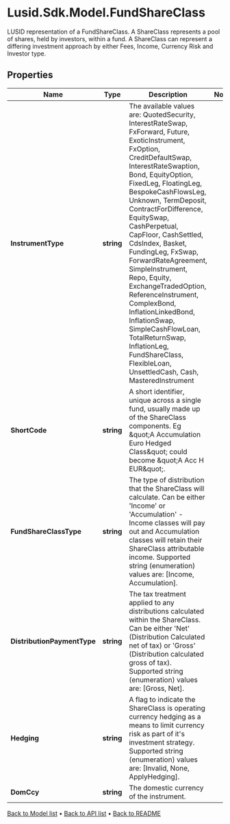 # Lusid.Sdk.Model.FundShareClass
LUSID representation of a FundShareClass.  A ShareClass represents a pool of shares, held by investors, within a fund. A ShareClass can represent a differing investment approach by either Fees, Income, Currency Risk and Investor type.

## Properties

Name | Type | Description | Notes
------------ | ------------- | ------------- | -------------
**InstrumentType** | **string** | The available values are: QuotedSecurity, InterestRateSwap, FxForward, Future, ExoticInstrument, FxOption, CreditDefaultSwap, InterestRateSwaption, Bond, EquityOption, FixedLeg, FloatingLeg, BespokeCashFlowsLeg, Unknown, TermDeposit, ContractForDifference, EquitySwap, CashPerpetual, CapFloor, CashSettled, CdsIndex, Basket, FundingLeg, FxSwap, ForwardRateAgreement, SimpleInstrument, Repo, Equity, ExchangeTradedOption, ReferenceInstrument, ComplexBond, InflationLinkedBond, InflationSwap, SimpleCashFlowLoan, TotalReturnSwap, InflationLeg, FundShareClass, FlexibleLoan, UnsettledCash, Cash, MasteredInstrument | 
**ShortCode** | **string** | A short identifier, unique across a single fund, usually made up of the ShareClass components. Eg \&quot;A Accumulation Euro Hedged Class\&quot; could become \&quot;A Acc H EUR\&quot;. | 
**FundShareClassType** | **string** | The type of distribution that the ShareClass will calculate. Can be either &#39;Income&#39; or &#39;Accumulation&#39; - Income classes will pay out and Accumulation classes will retain their ShareClass attributable income.    Supported string (enumeration) values are: [Income, Accumulation]. | 
**DistributionPaymentType** | **string** | The tax treatment applied to any distributions calculated within the ShareClass. Can be either &#39;Net&#39; (Distribution Calculated net of tax) or &#39;Gross&#39; (Distribution calculated gross of tax).    Supported string (enumeration) values are: [Gross, Net]. | 
**Hedging** | **string** | A flag to indicate the ShareClass is operating currency hedging as a means to limit currency risk as part of it&#39;s investment strategy.    Supported string (enumeration) values are: [Invalid, None, ApplyHedging]. | 
**DomCcy** | **string** | The domestic currency of the instrument. | 

[Back to Model list](../README.md#documentation-for-models) &#8226; [Back to API list](../README.md#documentation-for-api-endpoints) &#8226; [Back to README](../README.md)

